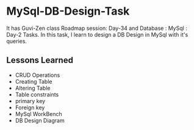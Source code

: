 
# MySql-DB-Design-Task

It has Guvi-Zen class Roadmap session: Day-34 and Database : MySql : Day-2 Tasks. In this task, I learn to design a DB Design in MySql with it's queries.

## Lessons Learned

- CRUD Operations
- Creating Table
- Altering Table
- Table constraints
- primary key
- Foreign key
- MySql WorkBench
- DB Design Diagram

